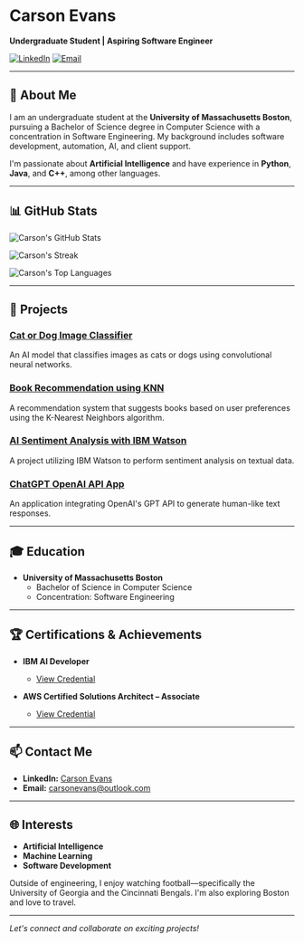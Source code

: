 # Carson Evans

**Undergraduate Student | Aspiring Software Engineer**

[![LinkedIn](https://img.shields.io/badge/LinkedIn-Profile-blue?logo=linkedin)](https://www.linkedin.com/in/carson-evans42/)
[![Email](https://img.shields.io/badge/Email-carsonevans%40outlook.com-informational?logo=microsoft-outlook)](mailto:carsonevans@outlook.com)

---

## 👋 About Me

I am an undergraduate student at the **University of Massachusetts Boston**, pursuing a Bachelor of Science degree in Computer Science with a concentration in Software Engineering. My background includes software development, automation, AI, and client support.

I'm passionate about **Artificial Intelligence** and have experience in **Python**, **Java**, and **C++**, among other languages.

---

## 📊 GitHub Stats

![Carson's GitHub Stats](https://github-readme-stats.vercel.app/api?username=carson-evans&theme=bear&show_icons=true&hide_border=false&count_private=true&card_width=500)

![Carson's Streak](https://github-readme-streak-stats.herokuapp.com/?user=carson-evans&theme=bear&hide_border=false&card_width=500)

![Carson's Top Languages](https://github-readme-stats.vercel.app/api/top-langs/?username=carson-evans&theme=bear&show_icons=true&hide_border=false&layout=compact&card_width=500)

---

## 💼 Projects

### [Cat or Dog Image Classifier](https://github.com/carson-evans/cat-dog-classifier)
An AI model that classifies images as cats or dogs using convolutional neural networks.

### [Book Recommendation using KNN](https://github.com/carson-evans/book-recommendation-knn)
A recommendation system that suggests books based on user preferences using the K-Nearest Neighbors algorithm.

### [AI Sentiment Analysis with IBM Watson](https://github.com/carson-evans/AI-Sentiment-Analysis-IBM-Watson)
A project utilizing IBM Watson to perform sentiment analysis on textual data.

### [ChatGPT OpenAI API App](https://github.com/carson-evans/GPT-API)
An application integrating OpenAI's GPT API to generate human-like text responses.

---

## 🎓 Education

- **University of Massachusetts Boston**
  - Bachelor of Science in Computer Science
  - Concentration: Software Engineering

---

## 🏆 Certifications & Achievements

- **IBM AI Developer**
  - [View Credential](https://www.coursera.org/account/accomplishments/specialization/PYGW2FZ6AQSC)

- **AWS Certified Solutions Architect – Associate**
  - [View Credential](https://www.credly.com/badges/59b87b7b-bf7d-4f19-8672-28c52299f2a4/linked_in_profile)

---

## 📫 Contact Me

- **LinkedIn:** [Carson Evans](https://www.linkedin.com/in/carson-evans42/)
- **Email:** [carsonevans@outlook.com](mailto:carsonevans@outlook.com)

---

## 🌐 Interests

- **Artificial Intelligence**
- **Machine Learning**
- **Software Development**

Outside of engineering, I enjoy watching football—specifically the University of Georgia and the Cincinnati Bengals. I'm also exploring Boston and love to travel.

---

*Let's connect and collaborate on exciting projects!*
